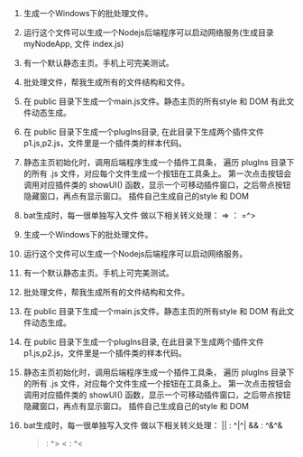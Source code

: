  

1. 生成一个Windows下的批处理文件。
2. 运行这个文件可以生成一个Nodejs后端程序可以启动网络服务(生成目录 myNodeApp, 文件 index.js)
3. 有一个默认静态主页。手机上可完美测试。 
4. 批处理文件，帮我生成所有的文件结构和文件。
5. 在 public 目录下生成一个main.js文件。静态主页的所有style 和 DOM 有此文件动态生成。
6. 在 public 目录下生成一个plugIns目录, 在此目录下生成两个插件文件 p1.js,p2.js，文件里是一个插件类的样本代码。
6. 静态主页初始化时，调用后端程序生成一个插件工具条，
   遍历 plugIns 目录下的所有 .js 文件，对应每个文件生成一个按钮在工具条上。
   第一次点击按钮会调用对应插件类的 showUI() 函数，显示一个可移动插件窗口，之后带点按钮隐藏窗口，再点有显示窗口。
   插件自己生成自己的style 和 DOM

7. bat生成时，每一很单独写入文件
    做以下相关转义处理：
   =>  ： =^>
    

1. 生成一个Windows下的批处理文件。
2. 运行这个文件可以生成一个Nodejs后端程序可以启动网络服务。
3. 有一个默认静态主页。手机上可完美测试。 
4. 批处理文件，帮我生成所有的文件结构和文件。
5. 在 public 目录下生成一个main.js文件。静态主页的所有style 和 DOM 有此文件动态生成。
6. 在 public 目录下生成一个plugIns目录, 在此目录下生成两个插件文件 p1.js,p2.js，文件里是一个插件类的样本代码。
6. 静态主页初始化时，调用后端程序生成一个插件工具条，
   遍历 plugIns 目录下的所有 .js 文件，对应每个文件生成一个按钮在工具条上。
   第一次点击按钮会调用对应插件类的 showUI() 函数，显示一个可移动插件窗口，之后带点按钮隐藏窗口，再点有显示窗口。
   插件自己生成自己的style 和 DOM

7. bat生成时，每一很单独写入文件
    做以下相关转义处理： 
   ||  :  ^|^|
   &&  :  ^&^&
   >   :  ^>
   <   :  ^<

   




   


